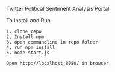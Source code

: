 Twitter Political Sentiment Analysis Portal


To Install and Run

```
1. clone repo
2. Install npm
3. open commandline in repo folder
4. run npm install
5. node start.js

Open http://localhost:8080/ in browser

```
